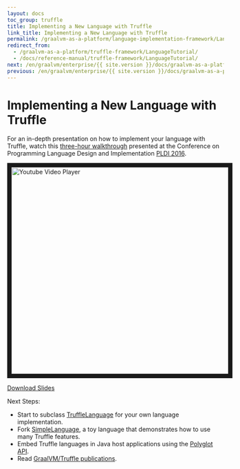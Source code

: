 ```yaml
---
layout: docs
toc_group: truffle
title: Implementing a New Language with Truffle
link_title: Implementing a New Language with Truffle
permalink: /graalvm-as-a-platform/language-implementation-framework/LanguageTutorial/
redirect_from:
  - /graalvm-as-a-platform/truffle-framework/LanguageTutorial/
  - /docs/reference-manual/truffle-framework/LanguageTutorial/
next: /en/graalvm/enterprise/{{ site.version }}/docs/graalvm-as-a-platform/truffle-framework/NFI/
previous: /en/graalvm/enterprise/{{ site.version }}/docs/graalvm-as-a-platform/truffle-framework/InteropMigration/
---
```

# Implementing a New Language with Truffle

For an in-depth presentation on how to implement your language with Truffle,
watch this [three-hour walkthrough](https://youtu.be/FJY96_6Y3a4) presented at the
Conference on Programming Language Design and Implementation [PLDI 2016](http://conf.researchr.org/home/pldi-2016).

<a href="http://www.youtube.com/watch?feature=player_embedded&v=FJY96_6Y3a4" target="_blank">
<img src="http://img.youtube.com/vi/FJY96_6Y3a4/0.jpg" alt="Youtube Video Player" width="854" height="480" border="10" />
</a>

[Download Slides](https://lafo.ssw.uni-linz.ac.at/pub/papers/2016_PLDI_Truffle.pdf)

Next Steps:
* Start to subclass [TruffleLanguage](http://www.graalvm.org/truffle/javadoc/com/oracle/truffle/api/TruffleLanguage.html) for your own language implementation.
* Fork [SimpleLanguage](https://github.com/graalvm/simplelanguage), a toy language that demonstrates how to use many Truffle features.
* Embed Truffle languages in Java host applications using the [Polyglot API](http://www.graalvm.org/docs/reference-manual/embed-languages/).
* Read [GraalVM/Truffle publications](https://github.com/oracle/graal/blob/master/docs/Publications.md).

